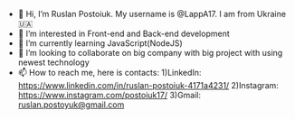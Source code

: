 - 👋 Hi, I’m Ruslan Postoiuk. My username is @LappA17. I am from Ukraine 🇺🇦
- 👀 I’m interested in Front-end and Back-end development
- 🌱 I’m currently learning JavaScript(NodeJS)
- 💞️ I’m looking to collaborate on big company with big project with using newest technology
- 📫 How to reach me, here is contacts:
      1)LinkedIn: https://www.linkedin.com/in/ruslan-postoiuk-4171a4231/
      2)Instagram: https://www.instagram.com/postoiuk17/
      3)Gmail: ruslan.postoyuk@gmail.com

<!---
LappA17/LappA17 is a ✨ special ✨ repository because its `README.md` (this file) appears on your GitHub profile.
You can click the Preview link to take a look at your changes.
--->
